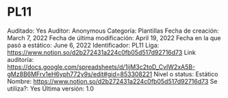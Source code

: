 # PL11

Auditado: Yes
Auditor: Anonymous
Categoría: Plantillas
Fecha de creación: March 7, 2022
Fecha de última modificación: April 19, 2022
Fecha en la que pasó a estático: June 6, 2022
Identificador: PL11
Liga: https://www.notion.so/d2b272431a224c0fb05d517d92716d73 
Link auditoría: https://docs.google.com/spreadsheets/d/1ijM3c2toD_CvIW2xA5B-gMz8B6MFrv1eH6yph772y9s/edit#gid=853308221
Nivel o status: Estático
Nombre: https://www.notion.so/d2b272431a224c0fb05d517d92716d73 
Se utiliza?: Yes
Última versión: 1.0